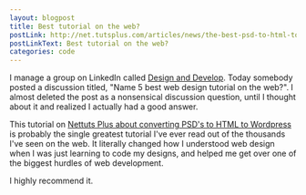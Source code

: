 ```yaml
---
layout: blogpost
title: Best tutorial on the web?
postLink: http://net.tutsplus.com/articles/news/the-best-psd-to-html-to-wordpress-video-series-available-new-plus-tutorial/
postLinkText: Best tutorial on the web?
categories: code
---
```


I manage a group on LinkedIn called <a href="http://www.linkedin.com/groups/Design-Develop-2058763">Design and Develop</a>. Today somebody posted a discussion titled, "Name 5 best web design tutorial on the web?". I almost deleted the post as a nonsensical discussion question, until I thought about it and realized I actually had a good answer.

This tutorial on <a href="http://net.tutsplus.com/articles/news/the-best-psd-to-html-to-wordpress-video-series-available-new-plus-tutorial/">Nettuts Plus about converting PSD's to HTML to Wordpress</a> is probably the single greatest tutorial I've ever read out of the thousands I've seen on the web. It literally changed how I understood web design when I was just learning to code my designs, and helped me get over one of the biggest hurdles of web development.

I highly recommend it.